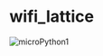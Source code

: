 # wifi_lattice


![microPython1](https://user-images.githubusercontent.com/13630510/68531538-922e6f00-0313-11ea-8417-db9fad768f5f.png)

